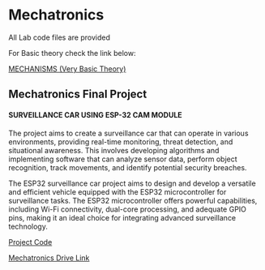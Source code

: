 # Mechatronics
All Lab code files are provided

For Basic theory check the link below:

[MECHANISMS (Very Basic Theory)](https://www.technologystudent.com/cams/camdex.htm) 


## Mechatronics Final Project
#### SURVEILLANCE CAR USING ESP-32 CAM MODULE

The project aims to create a surveillance car that can operate in various environments, providing real-time monitoring, threat detection, and situational awareness. This involves developing algorithms and implementing software that can analyze sensor data, perform object recognition, track movements, and identify potential security breaches.

The ESP32 surveillance car project aims to design and develop a versatile and efficient vehicle equipped with the ESP32 microcontroller for surveillance tasks. The ESP32 microcontroller offers powerful capabilities, including Wi-Fi connectivity, dual-core processing, and adequate GPIO pins, making it an ideal choice for integrating advanced surveillance technology.

[Project Code](https://github.com/mabeerkhan/Mechatronics/blob/main/ProjectCode.cpp)

[Mechatronics Drive Link](https://drive.google.com/drive/folders/1rpnAnp3LpbRKiorT2hsu0KYSfS-S4tkI)

